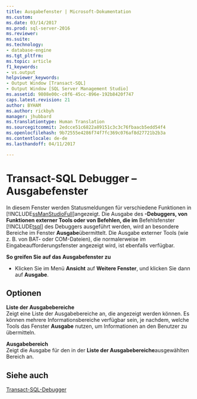 ```yaml
---
title: Ausgabefenster | Microsoft-Dokumentation
ms.custom: 
ms.date: 03/14/2017
ms.prod: sql-server-2016
ms.reviewer: 
ms.suite: 
ms.technology:
- database-engine
ms.tgt_pltfrm: 
ms.topic: article
f1_keywords:
- vs.output
helpviewer_keywords:
- Output Window [Transact-SQL]
- Output Window [SQL Server Management Studio]
ms.assetid: 9808e00c-c8f6-45cc-896e-192b8420f747
caps.latest.revision: 21
author: BYHAM
ms.author: rickbyh
manager: jhubbard
ms.translationtype: Human Translation
ms.sourcegitcommit: 2edcce51c6822a89151c3c3c76fbaacb5edd54f4
ms.openlocfilehash: 9b72555e4286f74f7fc369c076af8d27721b2b3a
ms.contentlocale: de-de
ms.lasthandoff: 04/11/2017

---
```

# <a name="transact-sql-debugger---output-window"></a>Transact-SQL Debugger – Ausgabefenster
  In diesem Fenster werden Statusmeldungen für verschiedene Funktionen in [!INCLUDE[ssManStudioFull](../../includes/ssmanstudiofull-md.md)]angezeigt. Die Ausgabe des **-Debuggers, von Funktionen externer Tools oder von Befehlen, die im** Befehlsfenster [!INCLUDE[tsql](../../includes/tsql-md.md)] des Debuggers ausgeführt werden, wird an besondere Bereiche im Fenster **Ausgabe**übermittelt. Die Ausgabe externer Tools (wie z. B. von BAT- oder COM-Dateien), die normalerweise im Eingabeaufforderungsfenster angezeigt wird, ist ebenfalls verfügbar.  
  
 **So greifen Sie auf das Ausgabefenster zu**  
  
-   Klicken Sie im Menü **Ansicht** auf **Weitere Fenster**, und klicken Sie dann auf **Ausgabe**.  
  
## <a name="options"></a>Optionen  
 **Liste der Ausgabebereiche**  
 Zeigt eine Liste der Ausgabebereiche an, die angezeigt werden können. Es können mehrere Informationsbereiche verfügbar sein, je nachdem, welche Tools das Fenster **Ausgabe** nutzen, um Informationen an den Benutzer zu übermitteln.  
  
 **Ausgabebereich**  
 Zeigt die Ausgabe für den in der **Liste der Ausgabebereiche**ausgewählten Bereich an.  
  
## <a name="see-also"></a>Siehe auch  
 [Transact-SQL-Debugger](../../relational-databases/scripting/transact-sql-debugger.md)  
  
  
